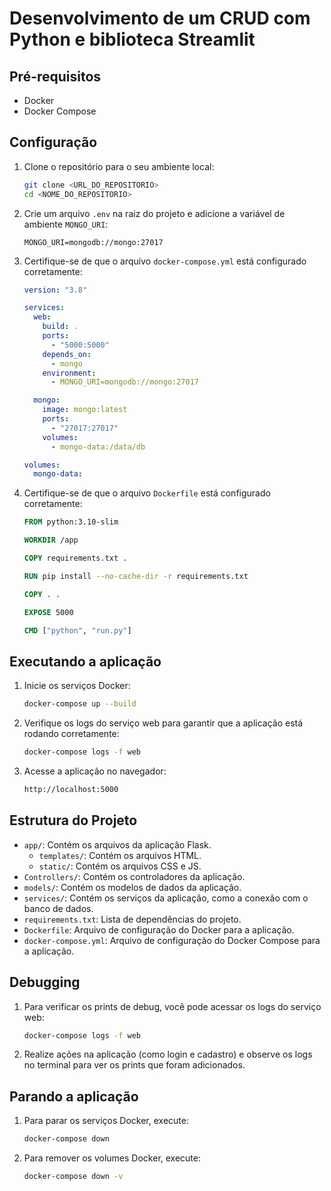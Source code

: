 # Desenvolvimento de um CRUD com Python e biblioteca Streamlit

## Pré-requisitos

- Docker
- Docker Compose

## Configuração

1. Clone o repositório para o seu ambiente local:
   ```sh
   git clone <URL_DO_REPOSITORIO>
   cd <NOME_DO_REPOSITORIO>
   ```

2. Crie um arquivo `.env` na raiz do projeto e adicione a variável de ambiente `MONGO_URI`:
   ```env
   MONGO_URI=mongodb://mongo:27017
   ```

3. Certifique-se de que o arquivo `docker-compose.yml` está configurado corretamente:
   ```yaml
   version: "3.8"

   services:
     web:
       build: .
       ports:
         - "5000:5000"
       depends_on:
         - mongo
       environment:
         - MONGO_URI=mongodb://mongo:27017

     mongo:
       image: mongo:latest
       ports:
         - "27017:27017"
       volumes:
         - mongo-data:/data/db

   volumes:
     mongo-data:
   ```

4. Certifique-se de que o arquivo `Dockerfile` está configurado corretamente:
   ```Dockerfile
   FROM python:3.10-slim

   WORKDIR /app

   COPY requirements.txt .

   RUN pip install --no-cache-dir -r requirements.txt

   COPY . .

   EXPOSE 5000

   CMD ["python", "run.py"]
   ```

## Executando a aplicação

1. Inicie os serviços Docker:
   ```sh
   docker-compose up --build
   ```

2. Verifique os logs do serviço web para garantir que a aplicação está rodando corretamente:
   ```sh
   docker-compose logs -f web
   ```

3. Acesse a aplicação no navegador:
   ```sh
   http://localhost:5000
   ```

## Estrutura do Projeto

- `app/`: Contém os arquivos da aplicação Flask.
  - `templates/`: Contém os arquivos HTML.
  - `static/`: Contém os arquivos CSS e JS.
- `Controllers/`: Contém os controladores da aplicação.
- `models/`: Contém os modelos de dados da aplicação.
- `services/`: Contém os serviços da aplicação, como a conexão com o banco de dados.
- `requirements.txt`: Lista de dependências do projeto.
- `Dockerfile`: Arquivo de configuração do Docker para a aplicação.
- `docker-compose.yml`: Arquivo de configuração do Docker Compose para a aplicação.

## Debugging

1. Para verificar os prints de debug, você pode acessar os logs do serviço web:
   ```sh
   docker-compose logs -f web
   ```

2. Realize ações na aplicação (como login e cadastro) e observe os logs no terminal para ver os prints que foram adicionados.

## Parando a aplicação

1. Para parar os serviços Docker, execute:
   ```sh
   docker-compose down
   ```

2. Para remover os volumes Docker, execute:
   ```sh
   docker-compose down -v
   ```
